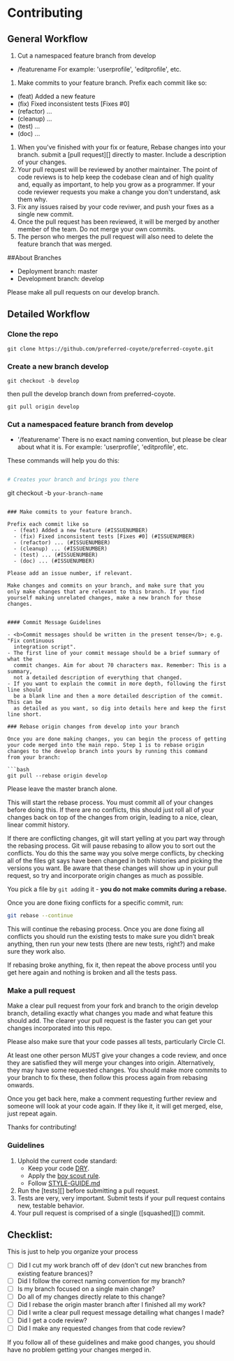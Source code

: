 # Contributing

## General Workflow

1. Cut a namespaced feature branch from develop
  - /featurename
  For example: 'userprofile', 'editprofile', etc.
1. Make commits to your feature branch. Prefix each commit like so:
  - (feat) Added a new feature
  - (fix) Fixed inconsistent tests [Fixes #0]
  - (refactor) ...
  - (cleanup) ...
  - (test) ...
  - (doc) ...
1. When you've finished with your fix or feature, Rebase changes into your branch. submit a [pull request][]
   directly to master. Include a description of your changes.
1. Your pull request will be reviewed by another maintainer. The point of code
   reviews is to help keep the codebase clean and of high quality and, equally
   as important, to help you grow as a programmer. If your code reviewer
   requests you make a change you don't understand, ask them why.
1. Fix any issues raised by your code reviwer, and push your fixes as a single
   new commit.
1. Once the pull request has been reviewed, it will be merged by another member of the team. Do not merge your own commits.
1. The person who merges the pull request will also need to delete the feature branch that was merged.


##About Branches

- Deployment branch: master
- Development branch: develop

Please make all pull requests on our develop branch.

## Detailed Workflow

### Clone the repo

```
git clone https://github.com/preferred-coyote/preferred-coyote.git
```

### Create a new branch develop
```
git checkout -b develop
```
then pull the develop branch down from preferred-coyote.
```
git pull origin develop
```

### Cut a namespaced feature branch from develop
- '/featurename'
There is no exact naming convention, but please be clear about what it is.
For example: 'userprofile', 'editprofile', etc.

These commands will help you do this:

``` bash

# Creates your branch and brings you there

```
git checkout -b `your-branch-name`
```

### Make commits to your feature branch. 

Prefix each commit like so
  - (feat) Added a new feature (#ISSUENUMBER)
  - (fix) Fixed inconsistent tests [Fixes #0] (#ISSUENUMBER)
  - (refactor) ... (#ISSUENUMBER)
  - (cleanup) ... (#ISSUENUMBER)
  - (test) ... (#ISSUENUMBER)
  - (doc) ... (#ISSUENUMBER)

Please add an issue number, if relevant.

Make changes and commits on your branch, and make sure that you
only make changes that are relevant to this branch. If you find
yourself making unrelated changes, make a new branch for those
changes.


#### Commit Message Guidelines

- <b>Commit messages should be written in the present tense</b>; e.g. "Fix continuous
  integration script".
- The first line of your commit message should be a brief summary of what the
  commit changes. Aim for about 70 characters max. Remember: This is a summary,
  not a detailed description of everything that changed.
- If you want to explain the commit in more depth, following the first line should
  be a blank line and then a more detailed description of the commit. This can be
  as detailed as you want, so dig into details here and keep the first line short.

### Rebase origin changes from develop into your branch

Once you are done making changes, you can begin the process of getting
your code merged into the main repo. Step 1 is to rebase origin
changes to the develop branch into yours by running this command
from your branch:

```bash
git pull --rebase origin develop
```

Please leave the master branch alone.

This will start the rebase process. You must commit all of your changes
before doing this. If there are no conflicts, this should just roll all
of your changes back on top of the changes from origin, leading to a
nice, clean, linear commit history.

If there are conflicting changes, git will start yelling at you part way
through the rebasing process. Git will pause rebasing to allow you to sort
out the conflicts. You do this the same way you solve merge conflicts,
by checking all of the files git says have been changed in both histories
and picking the versions you want. Be aware that these changes will show
up in your pull request, so try and incorporate origin changes as much
as possible.

You pick a file by `git add`ing it - <b>you do not make commits during a
rebase.</b>

Once you are done fixing conflicts for a specific commit, run:

```bash
git rebase --continue
```

This will continue the rebasing process. Once you are done fixing all
conflicts you should run the existing tests to make sure you didn’t break
anything, then run your new tests (there are new tests, right?) and
make sure they work also.

If rebasing broke anything, fix it, then repeat the above process until
you get here again and nothing is broken and all the tests pass.

### Make a pull request

Make a clear pull request from your fork and branch to the origin develop
branch, detailing exactly what changes you made and what feature this
should add. The clearer your pull request is the faster you can get
your changes incorporated into this repo.

Please also make sure that your code passes all tests, particularly Circle CI.

At least one other person MUST give your changes a code review, and once
they are satisfied they will merge your changes into origin. Alternatively,
they may have some requested changes. You should make more commits to your
branch to fix these, then follow this process again from rebasing onwards.

Once you get back here, make a comment requesting further review and
someone will look at your code again. If they like it, it will get merged,
else, just repeat again.

Thanks for contributing!

### Guidelines

1. Uphold the current code standard:
    - Keep your code [DRY](http://en.wikipedia.org/wiki/Don%27t_repeat_yourself).
    - Apply the [boy scout rule](http://programmer.97things.oreilly.com/wiki/index.php/The_Boy_Scout_Rule).
    - Follow [STYLE-GUIDE.md](STYLE-GUIDE.md)
1. Run the [tests][] before submitting a pull request.
1. Tests are very, very important. Submit tests if your pull request contains
   new, testable behavior.
1. Your pull request is comprised of a single ([squashed][]) commit.

## Checklist:

This is just to help you organize your process

- [ ] Did I cut my work branch off of dev (don't cut new branches from existing feature brances)?
- [ ] Did I follow the correct naming convention for my branch?
- [ ] Is my branch focused on a single main change?
 - [ ] Do all of my changes directly relate to this change?
- [ ] Did I rebase the origin master branch after I finished all my
  work?
- [ ] Did I write a clear pull request message detailing what changes I made?
- [ ] Did I get a code review?
 - [ ] Did I make any requested changes from that code review?

If you follow all of these guidelines and make good changes, you should have
no problem getting your changes merged in.


<!-- Links -->
[style guide]: https://github.com/hackreactor-labs/style-guide
[n-queens]: https://github.com/hackreactor-labs/n-queens
[Underbar]: https://github.com/hackreactor-labs/underbar
[curriculum workflow diagram]: http://i.imgur.com/p0e4tQK.png
[cons of merge]: https://f.cloud.github.com/assets/1577682/1458274/1391ac28-435e-11e3-88b6-69c85029c978.png
[Bookstrap]: https://github.com/hackreactor/bookstrap
[Taser]: https://github.com/hackreactor/bookstrap
[tools workflow diagram]: http://i.imgur.com/kzlrDj7.png
[Git Flow]: http://nvie.com/posts/a-successful-git-branching-model/
[GitHub Flow]: http://scottchacon.com/2011/08/31/github-flow.html
[Squash]: http://gitready.com/advanced/2009/02/10/squashing-commits-with-rebase.html
